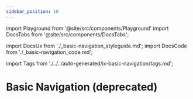 ```yaml
---
sidebar_position: 10
---
```


import Playground from '@site/src/components/Playground'
import DocsTabs from '@site/src/components/DocsTabs';

import DocsUx from './\_basic-navigation_styleguide.md';
import DocsCode from './\_basic-navigation_code.md';

import Tags from './../../auto-generated/ix-basic-navigation/tags.md';

# Basic Navigation (deprecated)

<Tags />

<DocsTabs styleguide={DocsUx} code={DocsCode} />
